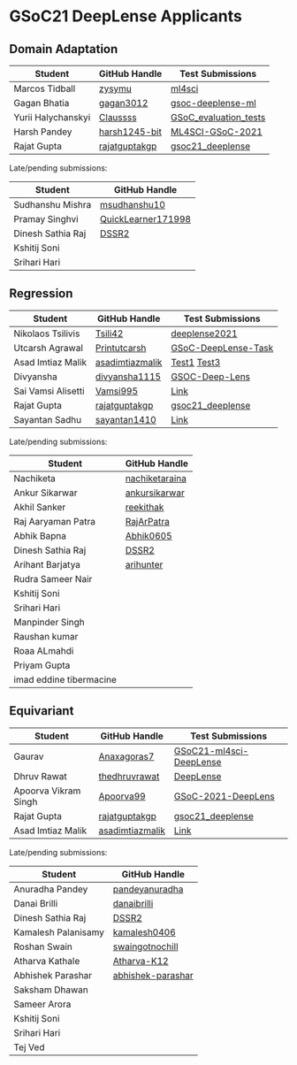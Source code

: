 # GSoC21 DeepLense Applicants

## Domain Adaptation

| Student                 | GitHub Handle                                               | Test Submissions                                                           |
| ----------------------- | ----------------------------------------------------------- | -------------------------------------------------------------------------- |
| Marcos Tidball          | [zysymu](https://github.com/zysymu)                         | [ml4sci](https://github.com/zysymu/ml4sci)                                 |
| Gagan Bhatia            | [gagan3012](https://github.com/gagan3012)                   | [gsoc-deeplense-ml](https://github.com/gagan3012/gsoc-deeplense-ml)        |
| Yurii Halychanskyi      | [Claussss](https://github.com/Claussss)                     | [GSoC_evaluation_tests](https://github.com/Claussss/GSoC_evaluation_tests) |   
| Harsh Pandey            | [harsh1245-bit](https://github.com/harsh1245-bit)           | [ML4SCI-GSoC-2021](https://github.com/harsh1245-bit/ML4SCI-GSoC-2021)      |   
| Rajat Gupta             | [rajatguptakgp](https://github.com/rajatguptakgp)           | [gsoc21_deeplense](https://github.com/rajatguptakgp/gsoc21_deeplense)      |

Late/pending submissions:

| Student                 | GitHub Handle                                               |                                                    
| ----------------------- | ----------------------------------------------------------- |
| Sudhanshu Mishra        | [msudhanshu10](https://github.com/msudhanshu10)             |                                                                     
| Pramay Singhvi          | [QuickLearner171998](https://github.com/QuickLearner171998) |                                                                     
| Dinesh Sathia Raj       | [DSSR2](https://github.com/dssr2)                           |
| Kshitij Soni            |                                                             |                                                                     
| Srihari Hari            |                                                             |                                                                         

## Regression

| Student                 | GitHub Handle                                          | Test Submissions                                                             |
| ----------------------- | ------------------------------------------------------ |----------------------------------------------------------------------------- |
| Nikolaos Tsilivis       | [Tsili42](https://github.com/Tsili42)                  | [deeplense2021](https://github.com/Tsili42/deeplense2021)                    |
| Utcarsh Agrawal         | [Printutcarsh](https://github.com/Printutcarsh)        | [GSoC-DeepLense-Task](https://github.com/Printutcarsh/GSoC-DeepLense-Task)   |
| Asad Imtiaz Malik       | [asadimtiazmalik](https://github.com/asadimtiazmalik)  | [Test1](https://github.com/asadimtiazmalik/Simulating-the-Superfluid-Dark-Matter-using-PyAutolens) [Test3](https://github.com/asadimtiazmalik/Deep-Regression-Techniques-for-Decoding-Dark-Matter-with-Strong-Gravitational-Lensing-) |
| Divyansha               | [divyansha1115](https://github.com/divyansha1115)      | [GSOC-Deep-Lens](https://github.com/divyansha1115/GSOC-Deep-Lens)            |
| Sai Vamsi Alisetti      | [Vamsi995](https://github.com/Vamsi995)                | [Link](https://github.com/Vamsi995/Deep-Regression-Techniques-for-Decoding-Dark-Matter-with-Strong-Gravitational-Lensing) |
| Rajat Gupta             | [rajatguptakgp](https://github.com/rajatguptakgp)      | [gsoc21_deeplense](https://github.com/rajatguptakgp/gsoc21_deeplense)        |  
| Sayantan Sadhu          | [sayantan1410](https://github.com/sayantan1410)        | [Link](https://github.com/sayantan1410/Deeplense-evaluation-task-GSoC-2021-) |

Late/pending submissions:

| Student                 | GitHub Handle                                          |
| ----------------------- | ------------------------------------------------------ |
| Nachiketa               | [nachiketaraina](http://www.github.com/nachiketaraina) |                                                                            
| Ankur Sikarwar          | [ankursikarwar](https://github.com/ankursikarwar)      |                                                                            
| Akhil Sanker            | [reekithak](https://github.com/reekithak)              |                                                                            
| Raj Aaryaman Patra      | [RajArPatra](https://github.com/RajArPatra)            |                                                                            
| Abhik Bapna             | [Abhik0605](https://github.com/Abhik0605)              |
| Dinesh Sathia Raj       | [DSSR2](https://github.com/dssr2)                      |                                                                            
| Arihant Barjatya        | [arihunter](https://github.com/arihunter)              |                                                                          
| Rudra Sameer Nair       |                                                        |                                                                            
| Kshitij Soni            |                                                        |                                                                            
| Srihari Hari            |                                                        |                                                                            
| Manpinder Singh         |                                                        |                                                                              
| Raushan kumar           |                                                        |                                                                            
| Roaa ALmahdi            |                                                        |                                                                            
| Priyam Gupta            |                                                        |   
| imad eddine tibermacine |                                                        |                                                                          

## Equivariant

| Student                 | GitHub Handle                                         | Test Submissions                                                                  |
| ----------------------- | ----------------------------------------------------- | --------------------------------------------------------------------------------- |
| Gaurav                  | [Anaxagoras7](https://github.com/Anaxagoras7)         | [GSoC21-ml4sci-DeepLense](https://github.com/Anaxagoras7/GSoC21-ml4sci-DeepLense) |
| Dhruv Rawat             | [thedhruvrawat](https://github.com/thedhruvrawat)     | [DeepLense](https://github.com/thedhruvrawat/DeepLense)                           |
| Apoorva Vikram Singh    | [Apoorva99](https://github.com/Apoorva99)             | [GSoC-2021-DeepLens](https://github.com/Apoorva99/GSoC-2021-DeepLens)             |
| Rajat Gupta             | [rajatguptakgp](https://github.com/rajatguptakgp)     | [gsoc21_deeplense](https://github.com/rajatguptakgp/gsoc21_deeplense)             |
| Asad Imtiaz Malik       | [asadimtiazmalik](https://github.com/asadimtiazmalik) | [Link](https://github.com/asadimtiazmalik/ML4SCI--Solution-Repository/)           |

Late/pending submissions:

| Student                 | GitHub Handle                                             |                                                                  
| ----------------------- | --------------------------------------------------------- |
| Anuradha Pandey         | [pandeyanuradha](https://github.com/pandeyanuradha)       |                                                                                   
| Danai Brilli            | [danaibrilli](https://github.com/danaibrilli)             |                                                                                   
| Dinesh Sathia Raj       | [DSSR2](https://github.com/dssr2)                         |                                                                                   
| Kamalesh Palanisamy     | [kamalesh0406](https://github.com/kamalesh0406)           |                                                                                   
| Roshan Swain            | [swaingotnochill](https://github.com/swaingotnochill)     |                                                                                   
| Atharva Kathale         | [Atharva-K12](https://github.com/Atharva-K12)             |                                                                                    
| Abhishek Parashar       | [abhishek-parashar](https://github.com/abhishek-parashar) |                                                                                
| Saksham Dhawan          |                                                           |                                                                                   
| Sameer Arora            |                                                           |                                                                                   
| Kshitij Soni            |                                                           |                                                                                   
| Srihari Hari            |                                                           |     
| Tej Ved                 |                                                           |                                                                              
